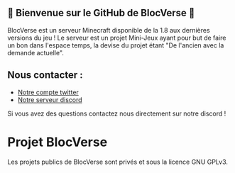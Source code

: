 ## 🚀 Bienvenue sur le GitHub de BlocVerse 🚀

BlocVerse est un serveur Minecraft disponible de la 1.8 aux dernières versions du jeu !
Le serveur est un projet Mini-Jeux ayant pour but de faire un bon dans l'espace temps, la devise du projet étant "De l'ancien avec la demande actuelle".


## Nous contacter : 
- [Notre compte twitter](https://www.twitter.com/BlocVerseFR)
- [Notre serveur discord](https://discord.gg/dCnCT8UxF5)

Si vous avez des questions contactez nous directement sur notre discord !

# Projet BlocVerse
Les projets publics de BlocVerse sont privés et sous la licence GNU GPLv3. 
